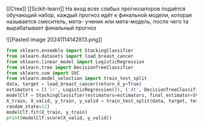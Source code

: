 [[Стек]] [[Scikit-learn]]
На вход всех слабых прогнозаторов подаётся обучающий набор, каждый прогноз идёт к финальной модели, которая называется смеситель, мета- ученик или мета-модель, после чего та вырабатывает финальный прогноз

![[Pasted image 20241114142813.png]]

```Python
from sklearn.ensemble import StackingClassifier
from sklearn.datasets import load_breast_cancer
from sklearn.linear_model import LogisticRegression
from sklearn.tree import DecisionTreeClassifier
from sklearn.svm import SVC
from sklearn.model_selection import train_test_split
data, target = load_breast_cancer(return_X_y=True)
estimators = [('lr', LogisticRegression()), ('dt', DecisionTreeClassifier())]
modelClf = StackingClassifier(estimators=estimators, final_estimator=SVC())
X_train, X_valid, y_train, y_valid = train_test_split(data, target, test_size=0.3,
random_state=12)
modelClf.fit(X_train, y_train)
print(modelClf.score(X_valid, y_valid))
```

